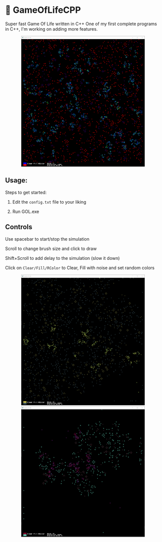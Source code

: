 # 🦠 GameOfLifeCPP
Super fast Game Of Life written in C++
One of my first complete programs in C++, I'm working on adding more features.

<div align="center">
    <img src="/screenshots/s3.png" width="400px"</img> 
</div>

## Usage:

Steps to get started:
1. Edit the `config.txt` file to your liking

2. Run GOL.exe

## Controls

Use spacebar to start/stop the simulation

Scroll to change brush size and click to draw

Shift+Scroll to add delay to the simulation (slow it down)

Click on `Clear/Fill/RColor` to Clear, Fill with noise and set random colors

<div align="center">
    <img src="/screenshots/s2.png" width="400px"</img> 
    <img src="/screenshots/s1.png" width="400px"</img> 
</div>
